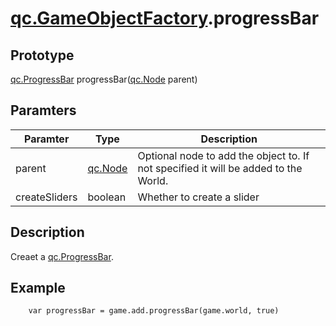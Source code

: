 # [qc.GameObjectFactory](GameObjectFactory.md).progressBar

## Prototype
[qc.ProgressBar](CProgressBar.md) progressBar([qc.Node](CNode.md) parent)

## Paramters
| Paramter | Type | Description |
| ----------- | ----------- | ----------- |
| parent | [qc.Node](CNode.md) | Optional node to add the object to. If not specified it will be added to the World. |
| createSliders | boolean |  Whether to create a slider |

## Description
Creaet a [qc.ProgressBar](CProgressBar.md).

## Example
````
    var progressBar = game.add.progressBar(game.world, true)
````
